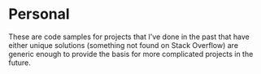 # Personal
These are code samples for projects that I've done in the past that have either unique solutions (something not found on Stack Overflow)
are generic enough to provide the basis for more complicated projects in the future. 

